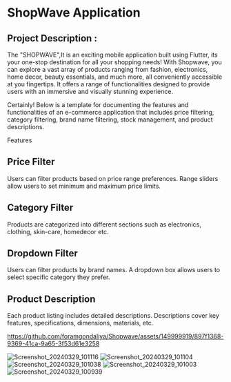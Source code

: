 # ShopWave Application

## Project Description :

The "SHOPWAVE",It is an exciting mobile application built using Flutter, 
its your one-stop destination for all your shopping needs! With Shopwave, 
you can explore a vast array of products ranging from fashion, electronics, home decor, 
beauty essentials, and much more, all conveniently accessible at you fingertips.
It offers a range of functionalities designed to provide users with an immersive and visually stunning experience.

Certainly! Below is a template for documenting the features and functionalities of an 
e-commerce application that includes price filtering, category filtering, brand name filtering, 
stock management, and product descriptions.

Features

## Price Filter

Users can filter products based on price range preferences.
Range sliders allow users to set minimum and maximum price limits.

## Category Filter

Products are categorized into different sections such as electronics, clothing, skin-care,
homedecor etc.

## Dropdown Filter

Users can filter products by brand names.
A dropdown box allows users to select specific category they prefer.

## Product Description

Each product listing includes detailed descriptions.
Descriptions cover key features, specifications, dimensions, materials, etc.



https://github.com/foramgondaliya/Shopwave/assets/149999919/897f1368-9369-41ca-9a65-3f53d61e3258

![Screenshot_20240329_101116](https://github.com/foramgondaliya/Shopwave/assets/149999919/09896893-120a-4f3f-89e9-a16650d19bcd)
![Screenshot_20240329_101104](https://github.com/foramgondaliya/Shopwave/assets/149999919/bc4d5824-1c58-4c3c-ae7e-e09588ccf14e)
![Screenshot_20240329_101038](https://github.com/foramgondaliya/Shopwave/assets/149999919/8406ed7f-363f-442b-b693-4f4613431f1d)
![Screenshot_20240329_101003](https://github.com/foramgondaliya/Shopwave/assets/149999919/bd20888f-0466-4fdf-bf91-2c3c5e25732f)
![Screenshot_20240329_100939](https://github.com/foramgondaliya/Shopwave/assets/149999919/dd5436a1-4b18-4f7e-a0d9-ea3f07a9e802)


